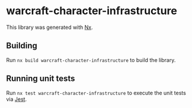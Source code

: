 # warcraft-character-infrastructure

This library was generated with [Nx](https://nx.dev).

## Building

Run `nx build warcraft-character-infrastructure` to build the library.

## Running unit tests

Run `nx test warcraft-character-infrastructure` to execute the unit tests via [Jest](https://jestjs.io).
